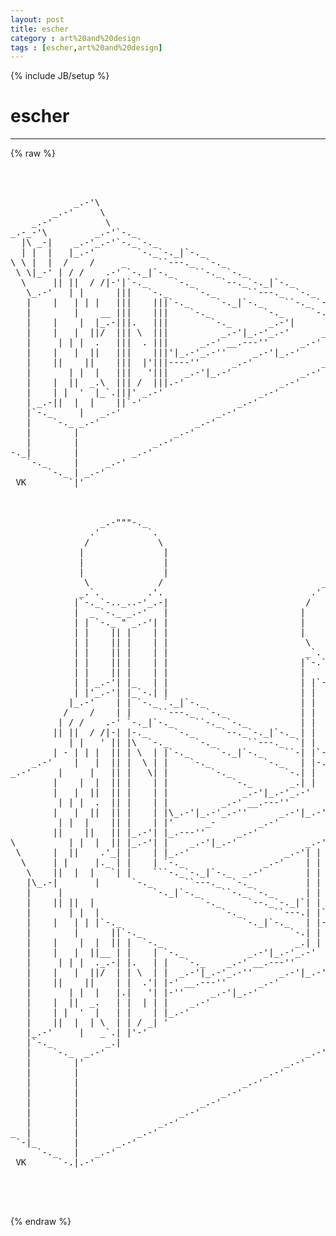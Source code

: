 ```yaml
---
layout: post
title: escher
category : art%20and%20design
tags : [escher,art%20and%20design]
---
```

{% include JB/setup %}
# escher
---
{% raw %}
<pre>



            _.-&#039;\
        _.-&#039;     \
    _.-&#039;          \
_.-_-&#039;\         _.-&#039;`-._
  |\ _-|    _.-&#039;_.-&#039;`-._`-._
  | |  |   |_.-&#039;        `-._`-._|`-._
\ \ |  |  /    /     _      ``---._  `-._
 \ \|_-&#039; | / /    .-&#039; `-._|`-._    ``-._ `-._
  \     || ||  / /|-&#039;|`-._     `-._     `--._`-._|`-._
   \_.-&#039;   | |      |||   `-._     `-._      ``---._  `-._
   |    |   | | |   |||    |||`-._     `-._|`-._    ``-._ `-._
   |        |    __ |||    |||    `-._          `-._     `-._ `-._
   |    |    |  |_.-|||.   |||        `-._       _.-&#039;|       `-_.&#039;|
   |    |   |  ||/  ||| \  |||          _.-&#039;|_.-&#039;_.-&#039;      _.-&#039;   |
   |     | | |  .   |||  . |||      _.-&#039; __.---&#039;&#039;      _.-&#039;       |
   |    |   |  ||   |||    |||&#039;|_.-&#039;_.-&#039;&#039;     _.-&#039;|_.-&#039;        _.&#039;
   |    ||    ||    |||  |&#039;|||----&#039;&#039;      _.-&#039;             _.-&#039;
   |       | |  |   |||   &#039;|||   _.-&#039;|_.-&#039;             _.-&#039;
   |    |  ||  _.\  ||| /  |||.-&#039;                  _.-&#039;
   |    | |  &#039;  |_`.|||&#039; _.-&#039;                  _.-&#039;
   | _.-||  |  |    ||`-&#039;                  _.-&#039;
   |`-._     |   _.-&#039;                  _.-&#039;
   |    `-._ _.-&#039;                  _.-&#039;
   |        |                  _.-&#039;
   |        |              _.-&#039;
-._|        |          _.-&#039;
   `-._     |     _.-&#039;
       `-._ | _.-&#039;
 VK        `|&#039;



                 _.-&quot;&quot;&quot;-._
               .&#039;         `.
              /             \
             |               |
             |               |
             |               |
              \             /                              _.-&quot;&quot;&quot;-._
             _.`.         .&#039;.                            .&#039;         `.
            |`-._`-.._..-&#039;_.-|                          /             \
            |  _ `-._ _.-&#039;   |                         |               |
            | | `-._ &quot; _.-&#039;| |                         |               |
            | |    || |    | |                         |               |
            | |    || |    | |                          \             /
            | |    || |    | |                          _`.         .&#039;.
            | |    || |    | |                         |`-.`-.._..-&#039;.-&#039;|
            | |    || |    | |                         |    `-._.-&#039;    |
            | | _.-&#039;| |_   | |                         | |`-._   _.-&#039;| |
            | |&#039;_.-&#039;| |_`-.| |                         | |   || |    | |
           |_.-&#039;    | | `-._ `._|`-._                  | |   || |    | |
          /    /    | |     ``---._  `-._              | |   || |    | |
         | / /    .-&#039; `-._|`-._    ``-._ `-._          | |   || |    | |
        || ||  / /|-| |-._     `-._     `--._`-._|`-._ | |   || |    | |
           | |   &#039; || |\  `-._     `-._      ``---._  `| |   || |    | |
        | - | | |  || | \  | |`-._     `-._|`-._    ``-| |`-.|| |    | |
    _.-&#039;    |   |  || |  \ | |    `-._          `-._   | |-._ | |._  | |
_.-&#039;     |     |   || |   \| |        `-._          `-.| |   `| |_ `-| |
        |    |  |  || |    | |            `-._       _.| |    | | `.-| |
        |   |  ||  || |    | |              _.-&#039;|_.-&#039;_.-&#039;     | |_.-&#039;  |
         | | |  .  || |    | |          _.-&#039; __.---&#039;&#039;       _.| &#039;      |
        |   |  ||  || |    | |\_.-&#039;|_.-&#039;_.-&#039;&#039;      _.-&#039;|_.-&#039;        _. |
         | |  |    || |    | |&#039;      _-        _.-&#039;             _.-&#039; | |
        ||    ||   || |_.-&#039;| |_.---&#039;&#039;      _.-&#039;             _  |     | |
\          | |  |  || |_.-&#039;| |    _.-&#039;|_.-&#039;             _.-&#039;|| |     | |
 \      |  ||    .&#039;_| |    | |_.-&#039;                  _.-&#039;| | || |     | |
  \     | |     |._ | |    | `-._               _.-&#039;    | | || |     | |
   \    ||  |  |   `| |    ```-._`-._|`-._  _.-&#039;        | | || |     | |
   |\_.-|       |      `-._      ``---._  `-._          | | || |     | |
   |     |                 `-._|`-._    ``-._ `-._      | | || |     | |
   |    || ||  |                    `-._     `--._`-._|`| | || |     | |
   |       | |  |                       `-._      ``---.| |`|| |     | |
   |    |   | | |`-._                       `-._|`-._   | |-.| |-._  | |
   |        |      ||`-._                            `-.| |  | |._ `-| |
   |    |    |  |  || |  `-._                         _.| |  | |  `-_| |
   |    |   |  ||__ | |    | `-._            _.-&#039;|_.-&#039;_.-&#039;   | |_.-&#039;   |
   |     | | |  ._.-| |.   | |   `-._    _.-&#039; __.---&#039;&#039;      _|         |
   |    |   |  ||/  | | \  | |  _.-&#039;|_.-&#039;_.-&#039;&#039;     _.-&#039;|_.-&#039;           |
   |    ||    ||    | |  .&#039;| |-&#039; __.---&#039;&#039;      _.-&#039;                    |
   |       | |  |   |.|   &#039;| |-&#039;&#039;     _.-&#039;|_.-&#039;                        |
   |    |  ||  _.   | |  | | |    _.-&#039;                                 |
   |    | |  &#039;  |   | |    | |_.-&#039;                                     |
   |    ||  |  | \  | | / _| &#039;                                      _.-&#039;
   |_.-&#039;     |   _`.| |&#039;-&#039;                                      _.-&#039;
   |`-._          _.|                                       _.-&#039;
   |    `-._  _.-&#039;                                      _.-&#039;
   |        |&#039;                                      _.-&#039;
   |        |                                   _.-&#039;
   |        |                               _.-&#039;
   |        |                           _.-&#039;
   |        |                       _.-&#039;
   |        |                   _.-&#039;
   |        |               _.-&#039;
_  |        |           _.-&#039;
 `-|_       |       _.-&#039;
     `-._   |   _.-&#039;
 VK      `-.|.-&#039;



 </pre>
{% endraw %}
